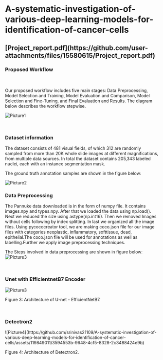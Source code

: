 # A-systematic-investigation-of-various-deep-learning-models-for-identification-of-cancer-cells


<H2>[Project_report.pdf](https://github.com/user-attachments/files/15580615/Project_report.pdf)</H2>


<H3>Proposed Workflow</H3> 
<BR></BR>
Our proposed workflow includes five main stages: Data Preprocessing, Model Selection and Training, Model Evaluation and Comparison, Model Selection and Fine-Tuning, and Final Evaluation and Results. The diagram below describes the workflow stepwise.

![Picture1](https://github.com/srinivas21109/A-systematic-investigation-of-various-deep-learning-models-for-identification-of-cancer-cells/assets/119849011/270770c6-d2c1-4b76-a82a-f1ce1294e8a7)

<br>


<H3>Dataset information</H3>
The dataset consists of 481 visual fields, of which 312 are randomly sampled from more than 20K whole slide images at different magnifications, from multiple data sources. In total the dataset contains 205,343 labeled nuclei, each with an instance segmentation mask.

The ground truth annotation samples are shown in the figure below:

![Picture2](https://github.com/srinivas21109/A-systematic-investigation-of-various-deep-learning-models-for-identification-of-cancer-cells/assets/119849011/fa713608-3a61-4c63-a6aa-25d659778ea8)

<H3>Data Preprocessing</H3>

The Pannuke data downloaded is in the form of numpy file. It contains images.npy and types.npy. After that we loaded the data using np.load(). Next we reduced the size using astype(np.int16). Then we removed Images without cells following by index splitting. In last we organized all the image files. Using pycococreator tool, we are making coco.json file for our image files with categories neoplastic, inflammatory, softtissue, dead, epithelial.The coco.json file will be used for annotations as well as labelling.Further we apply image preprocessing techniques.

The Steps involved in data preprocessing are shown in figure below:
![Picture3](https://github.com/srinivas21109/A-systematic-investigation-of-various-deep-learning-models-for-identification-of-cancer-cells/assets/119849011/68bb2cc3-a6c6-40c7-90ba-a8f46bae070e)

<br>

<H3>Unet with EfficientnetB7 Encoder</H3>

![Picture3](https://github.com/srinivas21109/A-systematic-investigation-of-various-deep-learning-models-for-identification-of-cancer-cells/assets/119849011/7324544b-c106-42d3-b705-7af7caf440c0)

<p align:center> Figure 3: Architecture of U-net - EfficientNetB7.</p>

<br>

<H3>Detectron2</H3>
![Picture4](https://github.com/srinivas21109/A-systematic-investigation-of-various-deep-learning-models-for-identification-of-cancer-cells/assets/119849011/3594553b-9648-4cf5-8328-2c3488424e9b)
<p align:center> Figure 4: Architecture of Detectron2.</p>


